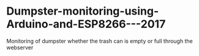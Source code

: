 # Dumpster-monitoring-using-Arduino-and-ESP8266---2017
Monitoring of dumpster whether the trash can is empty or full through the webserver
